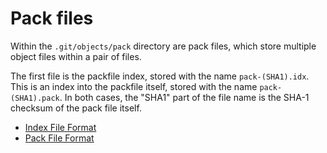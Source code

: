 # Pack files

Within the `.git/objects/pack` directory are pack files, which store multiple object files within a pair of files.

The first file is the packfile index, stored with the name `pack-(SHA1).idx`. This is an index into the packfile itself, stored with the name `pack-(SHA1).pack`. In both cases, the "SHA1" part of the file name is the SHA-1 checksum of the pack file itself.

- [Index File Format](idx.md)
- [Pack File Format](pack.md)